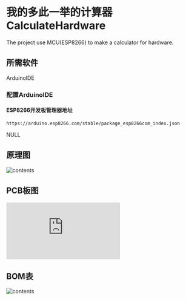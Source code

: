 # 我的多此一举的计算器 CalculateHardware
  The project use MCU(ESP8266) to make a calculator for hardware.
  ## 所需软件
  ArduinoIDE
  ### 配置ArduinoIDE
   #### ESP8266开发板管理器地址
    https://arduino.esp8266.com/stable/package_esp8266com_index.json
  
  NULL
  ## 原理图
  ![contents](https://github.com/foxbrokenleaf/CalculateHardware/tree/main/Design/design.png)
  ## PCB板图
  ![contents](https://github.com/foxbrokenleaf/CalculateHardware/tree/main/Design/PCB_PCB2_2023-04-15.pdf)
  ## BOM表
  ![contents](https://github.com/foxbrokenleaf/CalculateHardware/tree/main/Design/BOM.png)
  

